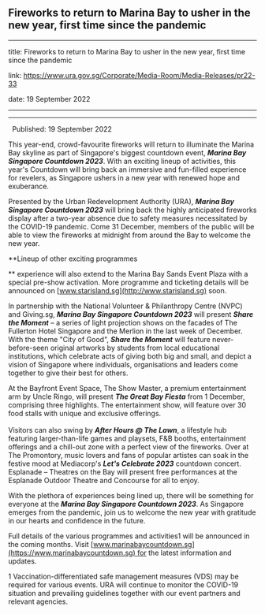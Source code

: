 ## Fireworks to return to Marina Bay to usher in the new year, first time since the pandemic
---
title: Fireworks to return to Marina Bay to usher in the new year, first time since the pandemic

link: https://www.ura.gov.sg/Corporate/Media-Room/Media-Releases/pr22-33

date: 19 September 2022

---

-----------------------------------------------------------------------------------------

  Published: 19 September 2022

This year-end, crowd-favourite fireworks will return to illuminate the Marina Bay skyline as part of Singapore's biggest countdown event, **_Marina Bay Singapore Countdown 2023_**. With an exciting lineup of activities, this year's Countdown will bring back an immersive and fun-filled experience for revelers, as Singapore ushers in a new year with renewed hope and exuberance.

Presented by the Urban Redevelopment Authority (URA), **_Marina Bay Singapore Countdown 2023_** will bring back the highly anticipated fireworks display after a two-year absence due to safety measures necessitated by the COVID-19 pandemic. Come 31 December, members of the public will be able to view the fireworks at midnight from around the Bay to welcome the new year.   
  
**Lineup of other exciting programmes  
  
** experience will also extend to the Marina Bay Sands Event Plaza with a special pre-show activation. More programme and ticketing details will be announced on [www.starisland.sg](http://www.starisland.sg) soon.   
  
In partnership with the National Volunteer & Philanthropy Centre (NVPC) and Giving.sg, **_Marina Bay Singapore Countdown 2023_** will present **_Share the Moment_** – a series of light projection shows on the facades of The Fullerton Hotel Singapore and the Merlion in the last week of December. With the theme "City of Good", **_Share the Moment_** will feature never-before-seen original artworks by students from local educational institutions, which celebrate acts of giving both big and small, and depict a vision of Singapore where individuals, organisations and leaders come together to give their best for others.    
  
At the Bayfront Event Space, The Show Master, a premium entertainment arm by Uncle Ringo, will present **_The Great Bay Fiesta_** from 1 December, comprising three highlights. The entertainment show,  will feature over 30 food stalls with unique and exclusive offerings.      
    
Visitors can also swing by **_After Hours @ The Lawn_**, a lifestyle hub featuring larger-than-life games and playsets, F&B booths, entertainment offerings and a chill-out zone with a perfect view of the fireworks. Over at The Promontory, music lovers and fans of popular artistes can soak in the festive mood at Mediacorp's **_Let's Celebrate 2023_** countdown concert. Esplanade – Theatres on the Bay will present free performances at the Esplanade Outdoor Theatre and Concourse for all to enjoy.  
  
With the plethora of experiences being lined up, there will be something for everyone at the **_Marina Bay Singapore Countdown 2023_**. As Singapore emerges from the pandemic, join us to welcome the new year with gratitude in our hearts and confidence in the future.

Full details of the various programmes and activities1 will be announced in the coming months. Visit [](http://www.starisland.sg)[www.marinabaycountdown.sg](https://www.marinabaycountdown.sg) for the latest information and updates.



1 Vaccination-differentiated safe management measures (VDS) may be required for various events. URA will continue to monitor the COVID-19 situation and prevailing guidelines together with our event partners and relevant agencies.